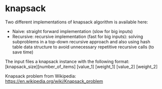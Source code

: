 # knapsack
Two different implementations of knapsack algorithm is available here:
* Naive: straight forward implementation (slow for big inputs)
* Recursive: recursive implementation (fast for big inputs): solving subproblems in a top-down recursive approach and also using hash table data structure to avoid unnecessary repetitive recursive calls (to save time)
  
The input files a knapsack instance with the following format:  
[knapsack_size][number_of_items]
[value_1] [weight_1]
[value_2] [weight_2]
  
Knapsack problem from Wikipedia:  
https://en.wikipedia.org/wiki/Knapsack_problem 
